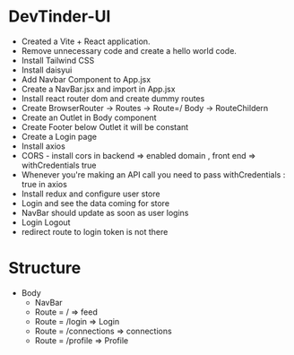 # DevTinder-UI

-   Created a Vite + React application.
-   Remove unnecessary code and create a hello world code.
-   Install Tailwind CSS
-   Install daisyui
-   Add Navbar Component to App.jsx
-   Create a NavBar.jsx and import in App.jsx
-   Install react router dom and create dummy routes
-   Create BrowserRouter -> Routes -> Route=/ Body -> RouteChildern
-   Create an Outlet in Body component
-   Create Footer below Outlet it will be constant
-   Create a Login page
-   Install axios
-   CORS - install cors in backend => enabled domain , front end => withCredentials true
-   Whenever you're making an API call you need to pass withCredentials : true in axios
-   Install redux and configure user store
-   Login and see the data coming for store
-   NavBar should update as soon as user logins
-   Login Logout
-   redirect route to login token is not there

# Structure

-   Body
    -   NavBar
    -   Route = / => feed
    -   Route = /login => Login
    -   Route = /connections => connections
    -   Route = /profile => Profile
